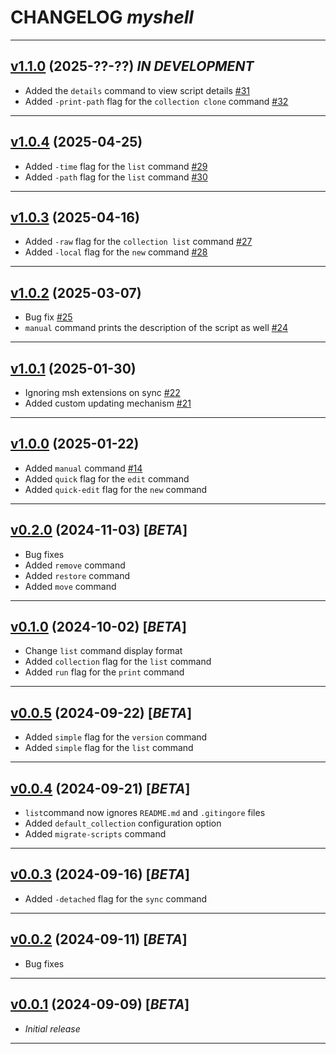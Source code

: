 # CHANGELOG _myshell_

---

## [v1.1.0](https://github.com/cophilot/msh/milestone/2) (2025-??-??) _IN DEVELOPMENT_

-   Added the `details` command to view script details [#31](https://github.com/cophilot/msh/issues/31)
-   Added `-print-path` flag for the `collection clone` command [#32](https://github.com/cophilot/msh/issues/32)

---

## [v1.0.4](https://github.com/cophilot/msh/milestone/10) (2025-04-25)

-   Added `-time` flag for the `list` command [#29](https://github.com/cophilot/msh/issues/29)
-   Added `-path` flag for the `list` command [#30](https://github.com/cophilot/msh/issues/30)

---

## [v1.0.3](https://github.com/cophilot/msh/milestone/9) (2025-04-16)

-   Added `-raw` flag for the `collection list` command [#27](https://github.com/cophilot/msh/issues/27)
-   Added `-local` flag for the `new` command [#28](https://github.com/cophilot/msh/issues/28)

---

## [v1.0.2](https://github.com/cophilot/msh/milestone/4) (2025-03-07)

-   Bug fix [#25](https://github.com/cophilot/msh/issues/25)
-   `manual` command prints the description of the script as well [#24](https://github.com/cophilot/msh/issues/24)

---

## [v1.0.1](https://github.com/cophilot/msh/milestone/3) (2025-01-30)

-   Ignoring msh extensions on sync [#22](https://github.com/cophilot/msh/issues/22)
-   Added custom updating mechanism [#21](https://github.com/cophilot/msh/issues/21)

---

## [v1.0.0](https://github.com/cophilot/msh/milestone/1) (2025-01-22)

-   Added `manual` command [#14](https://github.com/cophilot/msh/issues/14)
-   Added `quick` flag for the `edit` command
-   Added `quick-edit` flag for the `new` command

---

## [v0.2.0](https://github.com/cophilot/msh/tree/0.2.0) (2024-11-03) [*BETA*]

-   Bug fixes
-   Added `remove` command
-   Added `restore` command
-   Added `move` command

---

## [v0.1.0](https://github.com/cophilot/msh/tree/0.1.0) (2024-10-02) [*BETA*]

-   Change `list` command display format
-   Added `collection` flag for the `list` command
-   Added `run` flag for the `print` command

---

## [v0.0.5](https://github.com/cophilot/msh/tree/0.0.5) (2024-09-22) [*BETA*]

-   Added `simple` flag for the `version` command
-   Added `simple` flag for the `list` command

---

## [v0.0.4](https://github.com/cophilot/msh/tree/0.0.4) (2024-09-21) [*BETA*]

-   `list`command now ignores `README.md` and `.gitingore` files
-   Added `default_collection` configuration option
-   Added `migrate-scripts` command

---

## [v0.0.3](https://github.com/cophilot/msh/tree/0.0.3) (2024-09-16) [*BETA*]

-   Added `-detached` flag for the `sync` command

---

## [v0.0.2](https://github.com/cophilot/msh/tree/0.0.2) (2024-09-11) [*BETA*]

-   Bug fixes

---

## [v0.0.1](https://github.com/cophilot/msh/tree/0.0.1) (2024-09-09) [*BETA*]

-   _Initial release_

---
